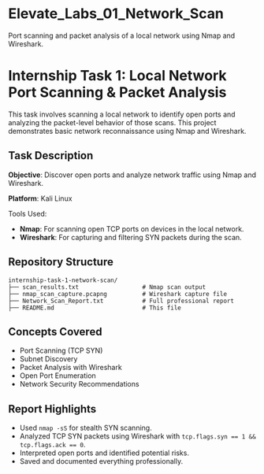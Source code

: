 # Elevate_Labs_01_Network_Scan
Port scanning and packet analysis of a local network using Nmap and Wireshark.

# Internship Task 1: Local Network Port Scanning & Packet Analysis

This task involves scanning a local network to identify open ports and analyzing the packet-level behavior of those scans. This project demonstrates basic network reconnaissance using Nmap and Wireshark.

## Task Description

**Objective**: Discover open ports and analyze network traffic using Nmap and Wireshark.  

**Platform**: Kali Linux  

Tools Used:  
- **Nmap**: For scanning open TCP ports on devices in the local network.  
- **Wireshark**: For capturing and filtering SYN packets during the scan.

## Repository Structure

```
internship-task-1-network-scan/
├── scan_results.txt                  # Nmap scan output
├── nmap_scan_capture.pcapng          # Wireshark capture file
├── Network_Scan_Report.txt           # Full professional report
├── README.md                         # This file
```

## Concepts Covered
- Port Scanning (TCP SYN)
- Subnet Discovery
- Packet Analysis with Wireshark
- Open Port Enumeration
- Network Security Recommendations

## Report Highlights

- Used `nmap -sS` for stealth SYN scanning.
- Analyzed TCP SYN packets using Wireshark with `tcp.flags.syn == 1 && tcp.flags.ack == 0`.
- Interpreted open ports and identified potential risks.
- Saved and documented everything professionally.
